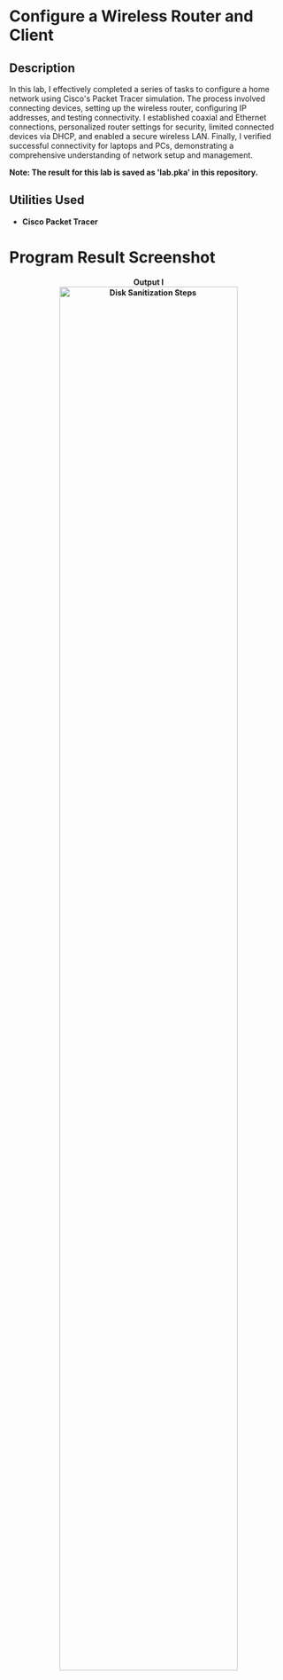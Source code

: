 <h1>Configure a Wireless Router and Client</h1>

<h2>Description</h2>

In this lab, I effectively completed a series of tasks to configure a home network using Cisco's Packet Tracer simulation. The process involved connecting devices, setting up the wireless router, configuring IP addresses, and testing connectivity. I established coaxial and Ethernet connections, personalized router settings for security, limited connected devices via DHCP, and enabled a secure wireless LAN. Finally, I verified successful connectivity for laptops and PCs, demonstrating a comprehensive understanding of network setup and management. 

<b>Note: The result for this lab is saved as 'lab.pka' in this repository.<b>
<br />

<h2>Utilities Used</h2>

- <b>Cisco Packet Tracer</b> 
   
<h1>Program Result Screenshot</h1>

<p align="center">
Output I<br/>
<img src="https://i.imgur.com/xmSb52F.png" width="80%" alt="Disk Sanitization Steps"/>
<br />
<br />


<!--
 ```diff
- text in red
+ text in green
! text in orange
# text in gray
@@ text in purple (and bold)@@
```
--!>

